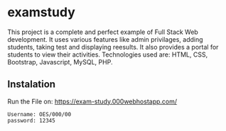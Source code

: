 # examstudy

This project is a complete and perfect example of Full Stack Web development. 
It uses various features like admin privilages, adding students, taking test and displaying reesults. It also provides a portal for students to view their activities. Technologies used are: HTML, CSS, Bootstrap, Javascript, MySQL, PHP.

## Instalation
Run the File on:
https://exam-study.000webhostapp.com/
```
Username: OES/000/00
password: 12345
```
